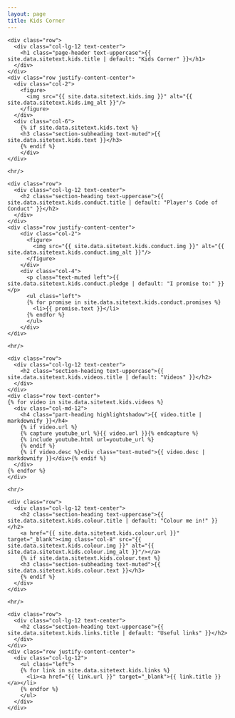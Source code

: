 ```yaml
---
layout: page
title: Kids Corner
---
```

<section class="page-section" id="{{ site.data.sitetext.kids.section | default: "kids" }}">
  <div class="container">

    <div class="row">
      <div class="col-lg-12 text-center">
        <h1 class="page-header text-uppercase">{{ site.data.sitetext.kids.title | default: "Kids Corner" }}</h1>
      </div>
    </div>
    <div class="row justify-content-center">
      <div class="col-2">
        <figure>
          <img src="{{ site.data.sitetext.kids.img }}" alt="{{ site.data.sitetext.kids.img_alt }}"/>
        </figure>
      </div>
      <div class="col-6">    
        {% if site.data.sitetext.kids.text %}
        <h3 class="section-subheading text-muted">{{ site.data.sitetext.kids.text }}</h3>
        {% endif %}
        </div>
    </div>

    <hr/>

    <div class="row">
      <div class="col-lg-12 text-center">
        <h2 class="section-heading text-uppercase">{{ site.data.sitetext.kids.conduct.title | default: "Player's Code of Conduct" }}</h2>
      </div>
    </div>
    <div class="row justify-content-center">
        <div class="col-2">
          <figure>
            <img src="{{ site.data.sitetext.kids.conduct.img }}" alt="{{ site.data.sitetext.kids.conduct.img_alt }}"/>
          </figure>
        </div>
        <div class="col-4">
          <p class="text-muted left">{{ site.data.sitetext.kids.conduct.pledge | default: "I promise to:" }}</p>
          <ul class="left">
          {% for promise in site.data.sitetext.kids.conduct.promises %}
            <li>{{ promise.text }}</li>
          {% endfor %}
          </ul>
        </div>
    </div>

    <hr/>

    <div class="row">
      <div class="col-lg-12 text-center">
        <h2 class="section-heading text-uppercase">{{ site.data.sitetext.kids.videos.title | default: "Videos" }}</h2>
      </div>
    </div>
    <div class="row text-center">
    {% for video in site.data.sitetext.kids.videos %}
      <div class="col-md-12">
        <h4 class="part-heading highlightshadow">{{ video.title | markdownify }}</h4>
        {% if video.url %}
        {% capture youtube_url %}{{ video.url }}{% endcapture %}
        {% include youtube.html url=youtube_url %}
        {% endif %}
        {% if video.desc %}<div class="text-muted">{{ video.desc | markdownify }}</div>{% endif %}
      </div>
    {% endfor %}
    </div>

    <hr/> 

    <div class="row">
      <div class="col-lg-12 text-center">
        <h2 class="section-heading text-uppercase">{{ site.data.sitetext.kids.colour.title | default: "Colour me in!" }}</h2>
        <a href="{{ site.data.sitetext.kids.colour.url }}" target="_blank"><img class="col-8" src="{{ site.data.sitetext.kids.colour.img }}" alt="{{ site.data.sitetext.kids.colour.img_alt }}"/></a>
        {% if site.data.sitetext.kids.colour.text %}
        <h3 class="section-subheading text-muted">{{ site.data.sitetext.kids.colour.text }}</h3>
        {% endif %}
      </div>
    </div>

    <hr/>

    <div class="row">
      <div class="col-lg-12 text-center">
        <h2 class="section-heading text-uppercase">{{ site.data.sitetext.kids.links.title | default: "Useful links" }}</h2>
      </div>
    </div>
    <div class="row justify-content-center">
      <div class="col-lg-12">
        <ul class="left">
        {% for link in site.data.sitetext.kids.links %}
          <li><a href="{{ link.url }}" target="_blank">{{ link.title }}</a></li>
        {% endfor %}
        </ul>
      </div>
    </div>

  </div>
</section>
